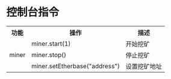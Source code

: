 # 控制台指令
<table>
    <tr> <!-- 第一行数据 -->
        <th colspan="1">功能</th> <!-- 表头，用于居中显示；合并 9 行为 CBW 数据封包 -->
        <th colspan="1">操作</th> <!-- 表头，用于居中显示；合并 9 行为 CBW 数据封包 -->
        <th colspan="1">描述</th> <!-- 表头，用于居中显示；合并 9 行为 CBW 数据封包 -->
    </tr>
    <tr> <!-- 第二行数据 -->
        <td rowspan="3">miner</td>
        <td colspan="1">miner.start(1)</td>
        <td colspan="1">开始挖矿</td>
    </tr>
    <tr>
        <td colspan="1">miner.stop()</td>
        <td colspan="1">停止挖矿</td>
    </tr>
    <tr>
        <td colspan="1">miner.setEtherbase("address")</td>
        <td colspan="1">设置挖矿地址</td>
    </tr>
</table>
